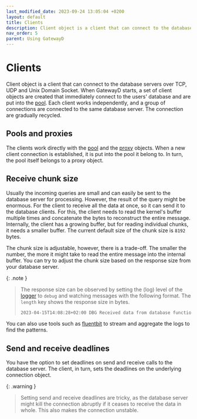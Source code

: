 ```yaml
---
last_modified_date: 2023-09-24 13:05:04 +0200
layout: default
title: Clients
description: Client object is a client that can connect to the database servers over TCP, UDP and Unix Domain Socket.
nav_order: 5
parent: Using GatewayD
---
```


# Clients

Client object is a client that can connect to the database servers over TCP, UDP and Unix Domain Socket. When GatewayD starts, a set of client objects are created that immediately connect to the users' database and are put into the [pool](/using-gatewayd/pools). Each client works independently, and a group of connections are connected to the same database server. The connection are gradually recycled.

## Pools and proxies

The clients work directly with the [pool](/using-gatewayd/pools) and the [proxy](/using-gatewayd/proxies) objects. When a new client connection is established, it is put into the pool it belong to. In turn, the pool itself belongs to a proxy object.

## Receive chunk size

Usually the incoming queries are small and can easily be sent to the database server for processing. However, the result of the query might be enormous. For the client to receive all the data at once, so it can send it to the database clients. For this, the client needs to read the kernel's buffer multiple times and concatenate the bytes to reconstruct the entire message. Internally, the client has a growing buffer, but for reading individual chunks, it needs a smaller buffer. The current default size of the chunk size is `8192` bytes.

The chunk size is adjustable, however, there is a trade-off. The smaller the number, the more it might take to read the entire message into the internal buffer. You can try to adjust the chunk size based on the response size from your database server.

{: .note }
> The response size can be observed by setting the (log) level of the [logger](/using-gatewayd/global-configuration/loggers) to `debug` and watching messages with the following format. The `length` key shows the response size in bytes.
>
> ```bash
> 2023-04-15T14:08:28+02:00 DBG Received data from database function=proxy.passthrough length=468 local=... remote=...
> ```

You can also use tools such as [fluentbit](https://fluentbit.io/) to stream and aggregate the logs to find the patterns.

## Send and receive deadlines

You have the option to set deadlines on send and receive calls to the database server. The client, in turn, sets the deadlines on the underlying connection object.

{: .warning }
> Setting send and receive deadlines are tricky, as the database server might kill the connection abruptly if it ceases to receive the data in whole. This also makes the connection unstable.
